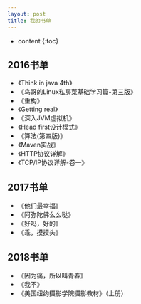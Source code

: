 ```yaml
---
layout: post
title: 我的书单
---
```


* content
{:toc}

2016书单
-----------------------------------------------------------------

+ 《Think in java 4th》
+ 《鸟哥的Linux私房菜基础学习篇-第三版》
+ 《重构》
+ 《Getting real》
+ 《深入JVM虚拟机》
+ 《Head first设计模式》
+ 《算法(第四版)》
+ 《Maven实战》
+ 《HTTP协议详解》
+ 《TCP/IP协议详解-卷一》

2017书单
-----------------------------------------------------------------
+ 《他们最幸福》
+ 《阿弥陀佛么么哒》
+ 《好吗，好的》
+ 《乖，摸摸头》

2018书单
-----------------------------------------------------------------
+ 《因为痛，所以叫青春》
+ 《我不》
+ 《美国纽约摄影学院摄影教材》（上册）